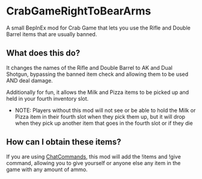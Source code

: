 # CrabGameRightToBearArms
A small BepInEx mod for Crab Game that lets you use the Rifle and Double Barrel items that are usually banned.

## What does this do?
It changes the names of the Rifle and Double Barrel to AK and Dual Shotgun, bypassing the banned item check and allowing them to be used AND deal damage.

Additionally for fun, it allows the Milk and Pizza items to be picked up and held in your fourth inventory slot.
- NOTE: Players without this mod will not see or be able to hold the Milk or Pizza item in their fourth slot when they pick them up, but it will drop when they pick up another item that goes in the fourth slot or if they die

## How can I obtain these items?
If you are using [ChatCommands](https://github.com/lammas321/CrabGameChatCommands), this mod will add the !items and !give command, allowing you to give yourself or anyone else any item in the game with any amount of ammo.
